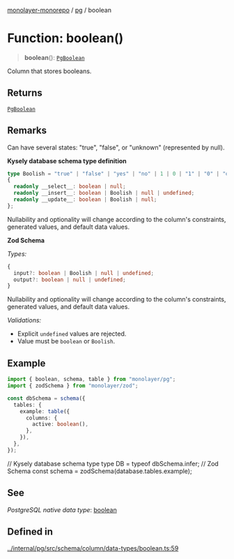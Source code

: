 [monolayer-monorepo](../../index.md) / [pg](../index.md) / boolean

# Function: boolean()

> **boolean**(): [`PgBoolean`](../classes/PgBoolean.md)

Column that stores booleans.

## Returns

[`PgBoolean`](../classes/PgBoolean.md)

## Remarks

Can have several states: "true", "false", or "unknown" (represented by null).

**Kysely database schema type definition**
```ts
type Boolish = "true" | "false" | "yes" | "no" | 1 | 0 | "1" | "0" | "on" | "off";
{
  readonly __select__: boolean | null;
  readonly __insert__: boolean | Boolish | null | undefined;
  readonly __update__: boolean | Boolish | null;
};
```
Nullability and optionality will change according to the column's constraints, generated values, and default data values.

**Zod Schema**

*Types:*
```ts
{
  input?: boolean | Boolish | null | undefined;
  output?: boolean | null | undefined;
}
```
Nullability and optionality will change according to the column's constraints, generated values, and default data values.

*Validations:*
- Explicit `undefined` values are rejected.
- Value must be `boolean` or `Boolish`.

## Example

```ts
import { boolean, schema, table } from "monolayer/pg";
import { zodSchema } from "monolayer/zod";

const dbSchema = schema({
  tables: {
    example: table({
      columns: {
        active: boolean(),
      },
    }),
  },
});
```

// Kysely database schema type
type DB = typeof dbSchema.infer;
// Zod Schema
const schema = zodSchema(database.tables.example);

## See

*PostgreSQL native data type*: [boolean](https://www.postgresql.org/docs/current/datatype-boolean.html#DATATYPE-BOOLEAN)

## Defined in

[../internal/pg/src/schema/column/data-types/boolean.ts:59](https://github.com/dunkelbraun/monolayer/blob/6bdf3be3c6969418f99f4a76945aeb545cab66bd/internal/pg/src/schema/column/data-types/boolean.ts#L59)
